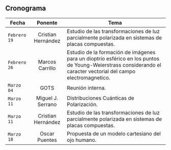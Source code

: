 ## Cronograma 

| Fecha | Ponente | Tema |
| --- | :---: | --- |
| `Febrero 19`<br> | Cristian Hernández<br> | Estudio de las transformaciones de luz parcialmente polarizada en sistemas de placas compuestas. |
| `Febrero 26`<br> | Marcos Carrillo<br> |  Estudio de la formación de imágenes para un dioptrío esférico en los puntos de Young-Weierstrass considerando el caracter vectorial del campo electromagnetico. |
| `Marzo 04`<br> | GOTS<br> | Reunión interna. |
| `Marzo 11`<br> | Miguel J. Serrano<br> |  Distribuciones Cuánticas de Polarización. |
| `Marzo 11`<br> | Cristian Hernández<br> |  Estudio de las transformaciones de luz parcialmente polarizada en sistemas de placas compuestas. |
| `Marzo 18`<br> | Oscar Puentes<br> |  Propuesta de un modelo cartesiano del ojo humano. |

